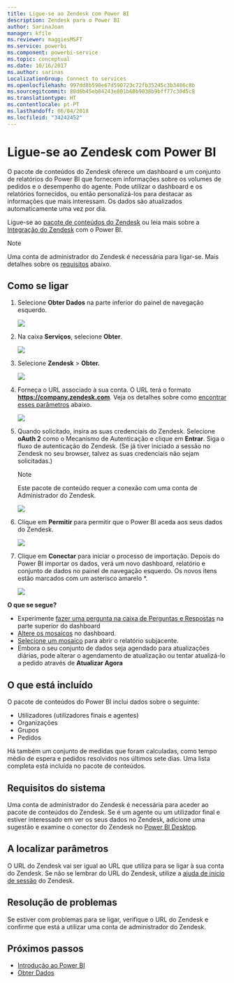 ```yaml
---
title: Ligue-se ao Zendesk com Power BI
description: Zendesk para o Power BI
author: SarinaJoan
manager: kfile
ms.reviewer: maggiesMSFT
ms.service: powerbi
ms.component: powerbi-service
ms.topic: conceptual
ms.date: 10/16/2017
ms.author: sarinas
LocalizationGroup: Connect to services
ms.openlocfilehash: 997dd8b598e67d590723c72fb35245c3b3486c8b
ms.sourcegitcommit: 80d6b45eb84243e801b60b9038b9bff77c30d5c8
ms.translationtype: HT
ms.contentlocale: pt-PT
ms.lasthandoff: 06/04/2018
ms.locfileid: "34242452"
---
```

# <a name="connect-to-zendesk-with-power-bi"></a>Ligue-se ao Zendesk com Power BI
O pacote de conteúdos do Zendesk oferece um dashboard e um conjunto de relatórios do Power BI que fornecem informações sobre os volumes de pedidos e o desempenho do agente. Pode utilizar o dashboard e os relatórios fornecidos, ou então personalizá-los para destacar as informações que mais interessam.  Os dados são atualizados automaticamente uma vez por dia. 

Ligue-se ao [pacote de conteúdos do Zendesk](https://app.powerbi.com/getdata/services/zendesk) ou leia mais sobre a [Integração do Zendesk](https://powerbi.microsoft.com/integrations/zendesk) com o Power BI.

>[!NOTE]
>Uma conta de administrador do Zendesk é necessária para ligar-se. Mais detalhes sobre os [requisitos](#Requirements) abaixo.

## <a name="how-to-connect"></a>Como se ligar
1. Selecione **Obter Dados** na parte inferior do painel de navegação esquerdo.
   
   ![](media/service-connect-to-zendesk/pbi_getdata.png)
2. Na caixa **Serviços**, selecione **Obter**.
   
   ![](media/service-connect-to-zendesk/pbi_getservices.png) 
3. Selecione **Zendesk** \> **Obter.**
   
   ![](media/service-connect-to-zendesk/zendesk.png)
4. Forneça o URL associado à sua conta. O URL terá o formato **https://company.zendesk.com**. Veja os detalhes sobre como [encontrar esses parâmetros](#FindingParams) abaixo.
   
   ![](media/service-connect-to-zendesk/pbi_zendeskconnect.png)
5. Quando solicitado, insira as suas credenciais do Zendesk.  Selecione **oAuth 2** como o Mecanismo de Autenticação e clique em **Entrar**. Siga o fluxo de autenticação do Zendesk. (Se já tiver iniciado a sessão no Zendesk no seu browser, talvez as suas credenciais não sejam solicitadas.)
   
   > [!NOTE]
   > Este pacote de conteúdo requer a conexão com uma conta de Administrador do Zendesk. 
   > 
   > 
   
   ![](media/service-connect-to-zendesk/pbi_zendesksignin.png)
6. Clique em **Permitir** para permitir que o Power BI aceda aos seus dados do Zendesk.
   
   ![](media/service-connect-to-zendesk/zendesk2.jpg)
7. Clique em **Conectar** para iniciar o processo de importação. Depois do Power BI importar os dados, verá um novo dashboard, relatório e conjunto de dados no painel de navegação esquerdo. Os novos itens estão marcados com um asterisco amarelo \*.
   
   ![](media/service-connect-to-zendesk/pbi_zendeskdash.png)

**O que se segue?**

* Experimente [fazer uma pergunta na caixa de Perguntas e Respostas](power-bi-q-and-a.md) na parte superior do dashboard
* [Altere os mosaicos](service-dashboard-edit-tile.md) no dashboard.
* [Selecione um mosaico](service-dashboard-tiles.md) para abrir o relatório subjacente.
* Embora o seu conjunto de dados seja agendado para atualizações diárias, pode alterar o agendamento de atualização ou tentar atualizá-lo a pedido através de **Atualizar Agora**

## <a name="whats-included"></a>O que está incluído
O pacote de conteúdos do Power BI inclui dados sobre o seguinte:  

* Utilizadores (utilizadores finais e agentes)  
* Organizações  
* Grupos  
* Pedidos  

Há também um conjunto de medidas que foram calculadas, como tempo médio de espera e pedidos resolvidos nos últimos sete dias. Uma lista completa está incluída no pacote de conteúdos.

<a name="Requirements"></a>

## <a name="system-requirements"></a>Requisitos do sistema
Uma conta de administrador do Zendesk é necessária para aceder ao pacote de conteúdos do Zendesk. Se é um agente ou um utilizador final e estiver interessado em ver os seus dados no Zendesk, adicione uma sugestão e examine o conector do Zendesk no [Power BI Desktop](desktop-connect-to-data.md).

<a name="FindingParams"></a>

## <a name="finding-parameters"></a>A localizar parâmetros
O URL do Zendesk vai ser igual ao URL que utiliza para se ligar à sua conta do Zendesk. Se não se lembrar do URL do Zendesk, utilize a [ajuda de início de sessão](https://www.zendesk.com/login/) do Zendesk.

## <a name="troubleshooting"></a>Resolução de problemas
Se estiver com problemas para se ligar, verifique o URL do Zendesk e confirme que está a utilizar uma conta de administrador do Zendesk.

## <a name="next-steps"></a>Próximos passos
* [Introdução ao Power BI](service-get-started.md)
* [Obter Dados](service-get-data.md)

